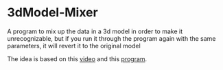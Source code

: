 # 3dModel-Mixer

A program to mix up the data in a 3d model in order to make it unrecognizable, but if you run it through the program again with the same parameters, it will revert it to the original model

The idea is based on this [video](https://www.youtube.com/watch?v=aMLdy_USwXU) and this [program](https://www.plummerfernandez.com/works/disarming-corruptor).

